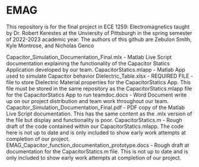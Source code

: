 # EMAG
This repository is for the final project in ECE 1259: Electromagnetics taught by Dr. Robert Kerestes at the Unviersity of Pittsburgh in the spring semester of 2022-2023 academic year.
The authors of this github are Zebulon Smith, Kyle Montrose, and Nicholas Genco


Capacitor_Simulation_Documentation_Final.mlx - Matlab Live Script documentation explaining the functionality of the Capacitor Statics Application developed by our team.
CapacitorStatics.mlapp - Matlab App used to simulate Capacitor behavior
Dielectric_Table.xlsx - REQUIRED FILE - file to store Dielectric Material properties for the CapacitorStatics App. This file must be stored in the same repository as the CapacitorStatics.mlapp file for the CapacitorStatics App to run
teamdoc.docs - Word Document write up on our project distribution and team work throughout our team.
Capacitor_Simulation_Documentation_Final.pdf - PDF copy of the Matlab Live Script documentation. This has the same content as the .mlx version of the file but display and functionality is poor.
CapacitorStatics.m - Rough draft of the code contained within our CapacitorStatics.mlapp. The code here is not up to date and is only included to show early work attempts at completion of our project.
EMAG_Capacitor_function_documentation_prototype.docs - Rough draft at documentation for the CapacitorStatics.m file. This is not up to date and is only included to show early work attempts at completion of our project.
